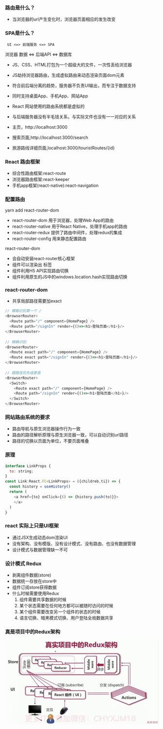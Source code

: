 ### 路由是什么？
- 当浏览器的url产生变化时，浏览器页面相应的发生改变
### SPA是什么？
     UI <=> 前端服务 <=> SPA
浏览器
     数据 <=> 后端API <=> 数据库
- JS、CSS、HTML打包为一个超级大的文件，一次性丢给浏览器
- JS劫持浏览器路由，生成虚拟路由来动态渲染页面dom元素
- 符合前后端分离的趋势，服务器不负责UI输出，而专注于数据支持
- 同时支持桌面App、手机App、网站App
  
- React 网站使用的路由系统都是虚拟的
- 与后端服务器没有半毛钱关系，与实际文件也没有一一对应的关系
- 主页，http://localhost:3000
- 搜索页面,http://localhost:3000/search
- 旅游路线详细页面,localhost:3000/touristRoutes/{id}

### React 路由框架
- 综合性路由框架:react-route
- 浏览器路由框架:react-keeper
- 手机app框架(react-native):react-navigation

### 配置路由
yarn add react-router-dom
- react-router-dom 用于浏览器，处理Web App的路由
- react-router-native 用于React Native，处理手机app的路由
- react-router-redux 提供了路由中间件，处理redux的集成
- react-router-config 用来静态配置路由

react-router-dom
- 会自动安装react-router核心框架
- <Link/> 组件可以渲染出 <a/>标签
- <BrowserRouter /> 组件利用H5 API实现路由切换
- <HashRouter /> 组件利用原生的JS中的windows.location.hash实现路由切换

### react-router-dom

- 共享局部路径需要加exact
```js
// 模糊识别第一个 /
<BrowserRouter>
  <Route path="/" component={HomePage} />
  <Route path="/signIn" render={()=><h1>登陆页面</h1>}/>
</BrowserRouter>

// 精确识别
<BrowserRouter>
  <Route exact path="/" component={HomePage} />
  <Route exact path="/signIn" render={()=><h1>登陆页面</h1>}/>
</BrowserRouter>

// 跟路径优先级更高
<BrowserRouter>
  <Switch>
    <Route exact path="/" component={HomePage} />
    <Route path="/signIn" render={()=><h1>登陆页面</h1>}/>  
  </Switch>
</BrowserRouter>
```

### 网站路由系统的要求
- 路由导航与原生浏览器操作行为一致
  <BrowserRouter>
- 路由的路径解析原理与原生浏览器一致，可以自动识别url路径
  <Route>
- 路径的切换以页面为单位，不要页面堆叠
  <Switch>

###  <Link/> 原理
```js
interface LinkProps {
  to: string;
}
const Link:React.FC<LinkProps> = ({childreb,ti}) => {
  const history = useHistory()
  return (
    <a href={to} onClick={() => {history.push(to)}}>
    </a>
  )
}
```

### react 实际上只是UI框架
- 通过JSX生成动态dom渲染UI
- 没有架构、没有模版、没有设计模式、没有路由、也没有数据管理
- 设计模式与数据管理缺一不可

### 设计模式 Redux
- 剥离组件数据(store)
- 数据统一存放在store中
- 组件订阅store获得数据 
- 什么时候需要使用Redux
  1. 组件需要共享数据的时候
  2. 某个状态需要在任何地方都可以被随时访问的时候
  3. 某个组件需要改变另一个组件的状态的时候
  4. 语言切换、暗黑模式切换、用户登陆全局数据共享

### 真是项目中的Redux架构
![avatr](redux.png)